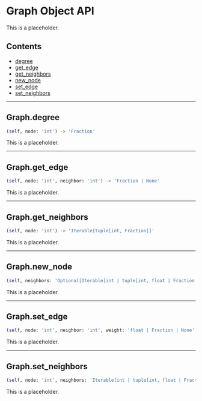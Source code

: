 # Graph Object API

This is a placeholder.

## Contents

- [degree](#graphdegree)
- [get\_edge](#graphget\_edge)
- [get\_neighbors](#graphget\_neighbors)
- [new\_node](#graphnew\_node)
- [set\_edge](#graphset\_edge)
- [set\_neighbors](#graphset\_neighbors)

---

## Graph.degree
```python
(self, node: 'int') -> 'Fraction'
```
This is a placeholder.

---

## Graph.get\_edge
```python
(self, node: 'int', neighbor: 'int') -> 'Fraction | None'
```
This is a placeholder.

---

## Graph.get\_neighbors
```python
(self, node: 'int') -> 'Iterable[tuple[int, Fraction]]'
```
This is a placeholder.

---

## Graph.new\_node
```python
(self, neighbors: 'Optional[Iterable[int | tuple[int, float | Fraction | None]]]' = None) -> 'int'
```
This is a placeholder.

---

## Graph.set\_edge
```python
(self, node: 'int', neighbor: 'int', weight: 'float | Fraction | None' = Fraction(1, 1)) -> 'None'
```
This is a placeholder.

---

## Graph.set\_neighbors
```python
(self, node: 'int', neighbors: 'Iterable[int | tuple[int, float | Fraction | None]]') -> 'None'
```
This is a placeholder.

<!--This file has been automatically generated-->
